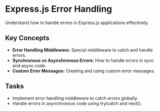 # Express.js Error Handling

Understand how to handle errors in Express.js applications effectively.

## Key Concepts
- **Error Handling Middleware:** Special middleware to catch and handle errors.
- **Synchronous vs Asynchronous Errors:** How to handle errors in sync and async code.
- **Custom Error Messages:** Creating and using custom error messages.

## Tasks
- Implement error handling middleware to catch errors globally.
- Handle errors in asynchronous code using try/catch and next().
